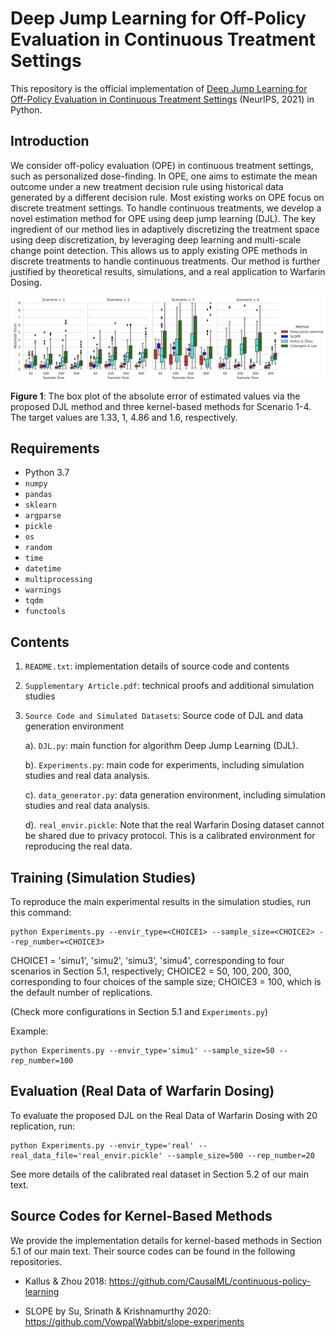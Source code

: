 # Deep Jump Learning for Off-Policy Evaluation in Continuous Treatment Settings

This repository is the official implementation of [Deep Jump Learning for Off-Policy Evaluation in Continuous Treatment Settings](https://arxiv.org/pdf/2010.15963.pdf) (NeurIPS, 2021) in Python.

## Introduction

We consider off-policy evaluation (OPE) in continuous treatment settings, such as personalized dose-finding. In OPE, one aims to estimate the mean outcome under a new treatment decision rule using historical data generated by a different decision rule. Most existing works on OPE focus on discrete treatment settings. To handle continuous treatments, we develop a novel estimation method for OPE using deep jump learning (DJL). The key ingredient of our method lies in adaptively discretizing the treatment space using deep discretization, by leveraging deep learning and multi-scale change point detection. This allows us to apply existing OPE methods in discrete treatments to handle continuous treatments. Our method is further justified by theoretical results, simulations, and a real application to Warfarin Dosing.

<img align="center" src="DJL.png" alt="drawing" width="750">

**Figure 1**: The box plot of the absolute error of estimated values via the proposed DJL method and three kernel-based methods for Scenario 1-4. The target values are 1.33, 1, 4.86 and 1.6, respectively.

## Requirements

 - Python 3.7
 - `numpy`
 - `pandas`
 - `sklearn`
 - `argparse`
 - `pickle`
 - `os`
 - `random`
 - `time` 
 - `datetime` 
 - `multiprocessing`
 - `warnings`
 - `tqdm`
 - `functools`

## Contents

  1. `README.txt`: implementation details of source code and contents

  2. `Supplementary Article.pdf`: technical proofs and additional simulation studies

  3. `Source Code and Simulated Datasets`: Source code of DJL and data generation environment

     a). `DJL.py`: main function for algorithm Deep Jump Learning (DJL).

     b). `Experiments.py`: main code for experiments, including simulation studies and real data analysis.
     
     c). `data_generator.py`: data generation environment, including simulation studies and real data analysis.

     d). `real_envir.pickle`: Note that the real Warfarin Dosing dataset cannot be shared due to privacy protocol. This is a calibrated environment for reproducing the real data.
 

## Training (Simulation Studies)

To reproduce the main experimental results in the simulation studies, run this command:

```train
python Experiments.py --envir_type=<CHOICE1> --sample_size=<CHOICE2> --rep_number=<CHOICE3>
```
CHOICE1 = 'simu1', 'simu2', 'simu3', 'simu4', corresponding to four scenarios in Section 5.1, respectively;
CHOICE2 = 50, 100, 200, 300, corresponding to four choices of the sample size;
CHOICE3 = 100, which is the default number of replications.

(Check more configurations in Section 5.1 and `Experiments.py`)
 
Example: 

```For Scenario 1 with sample size as 50 and replication number as 100:
python Experiments.py --envir_type='simu1' --sample_size=50 --rep_number=100
```

## Evaluation (Real Data of Warfarin Dosing)

To evaluate the proposed DJL on the Real Data of Warfarin Dosing with 20 replication, run: 

```eval
python Experiments.py --envir_type='real' --real_data_file='real_envir.pickle' --sample_size=500 --rep_number=20
```

See more details of the calibrated real dataset in Section 5.2 of our main text.  


## Source Codes for Kernel-Based Methods

We provide the implementation details for kernel-based methods in Section 5.1 of our main text. Their source codes can be found in the following repositories.


* Kallus & Zhou 2018: https://github.com/CausalML/continuous-policy-learning

* SLOPE by Su, Srinath & Krishnamurthy 2020: https://github.com/VowpalWabbit/slope-experiments

 

